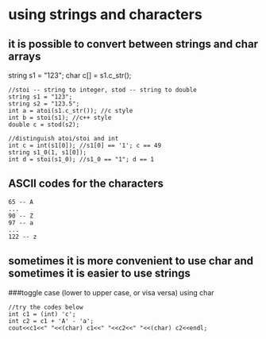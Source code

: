 # using strings and characters

## it is possible to convert between strings and char arrays
string s1 = "123";
char c[] = s1.c_str();
```
//stoi -- string to integer, stod -- string to double
string s1 = "123";
string s2 = "123.5";
int a = atoi(s1.c_str()); //c style
int b = stoi(s1); //c++ style
double c = stod(s2);

//distinguish atoi/stoi and int
int c = int(s1[0]); //s1[0] == '1'; c == 49
string s1_0(1, s1[0]);
int d = stoi(s1_0); //s1_0 == "1"; d == 1
```

## ASCII codes for the characters
```
65 -- A
...
90 -- Z
97 -- a
...
122 -- z
```

## sometimes it is more convenient to use char and sometimes it is easier to use strings 

###toggle case (lower to upper case, or visa versa) using char
```
//try the codes below
int c1 = (int) 'c';
int c2 = c1 + 'A' - 'a';
cout<<c1<<" "<<(char) c1<<" "<<c2<<" "<<(char) c2<<endl;
```
